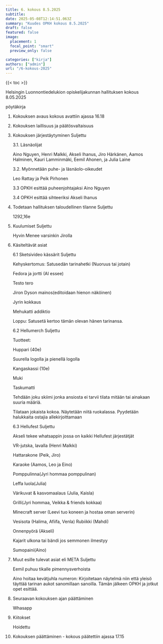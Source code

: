 ```yaml
---
title: 6. kokous 8.5.2025
subtitle: 
date: 2025-05-08T12:14:51.063Z
summary: "Kuudes OPKH kokous 8.5.2025"
draft: false
featured: false
image:
  placement: 1
  focal_point: "smart"
  preview_only: false

categories: ["kirja"]
authors: ["admin"]
url: "/6-kokous-2025"
---
```

{{< toc >}}

Helsingin Luonnontiedelukion opiskelijakunnan hallituksen kokous 8.05.2025

pöytäkirja


1. Kokouksen avaus kokous avattiin ajassa 16.18

2. Kokouksen laillisuus ja päätösvaltaisuus 

3. Kokouksen järjestäytyminen Suljettu

	3.1. Läsnäolijat

	Aino Nguyen, Henri Malkki, Akseli Ihanus, Jiro Härkänen, Aamos Halminen, Kauri Lamminmäki, Eemil Ahonen, ja Julia Laine

	3.2. Myönnetään puhe- ja läsnäolo-oikeudet

	Leo Rattay ja Peik Pirhonen

	3.3 OPKH esittää puheenjohtajaksi Aino Nguyen

	3.4 OPKH esittää sihteeriksi Akseli Ihanus

4. Todetaan hallituksen taloudellinen tilanne Suljettu

	1292,16e

5. Kuulumiset Suljettu

	Hyvin Menee varsinkin Jirolla

6. Käsiteltävät asiat

	6.1 Sketsivideo kässärit Suljettu

	Kehyskertomus: Satusedän tarinahetki (Nuoruus tai jotain) 

	Fedora ja jortti (AI essee)

	Testo tero 

	Jiron Dyson mainos(editoidaan hienon näköinen)

	Jyrin kokkaus

	Mehukatti addiktio

	Loppu: Satusetä kertoo tämän olevan hänen tarinansa.

	6.2 Hellumerch Suljettu

	Tuotteet:
	
	Huppari (40e)
	
	Suurella logolla ja pienellä logolla
	
	Kangaskassi (10e)
	
	Muki
	
	Taskumatti 
	
	Tehdään joku skiimi jonka ansiosta ei tarvii tilata mitään tai 	ainakaan suuria määriä.
	
	Tilataan jokaista kokoa. Näytetään niitä ruokalassa. Pyydetään halukkaita ostajia allekirjoittamaan

	6.3 Hellufest Suljettu

	Akseli tekee whatsappin jossa on kaikki Hellufest järjestätjät
	
	VR-jutska, lavalla (Henri Malkki)
	
	Hattarakone (Peik, Jiro)
	
	Karaoke (Aamos, Leo ja Eino)
	
	Pomppulinna(Jyri hommaa pomppulinan) 
	
	Leffa luola(Julia)
	
	Värikuvat & kasvomaalaus (Julia, Kaisla)
	
	Grilli(Jyri hommaa, Veikka & friends kokkaa)
	
	Minecraft server (Leevi tuo koneen ja hostaa oman serverin)
	
	
	Vesisota (Halima, Afiifa, Venla)
	Rubiikki (Mahdi)
	
	Onnenpyörä (Akseli)
	
	Kajarit ulkona tai bändi jos semmonen ilmestyy
	
	Sumopaini(Aino)


7. Muut esille tulevat asiat eli META Suljettu

	Eemil puhuu tikalle pimennysverhoista

	Aino hoitaa kevätjuhla numeron: Kirjoitetaan näytelmä niin että yleisö täyttää tarinan aukot sanomillaan sanoilla. Tämän jälkeen OPKH ja jotkut opet esittää.



8. Seuraavan kokouksen ajan päättäminen

	Whasapp
9. Kiitokset

	Hoidettu

10. Kokouksen päättäminen - kokous päätettiin ajassa 17.15



